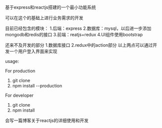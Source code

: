 基于express和reactjs搭建的一个最小功能系统

可以在这个的基础上进行业务需求的开发

目前已经包含的模块：
1.后端：express
2.数据库：mysql，以后进一步添加mongodb和redis的接口
3.前端：reatjs+redux
4.UI组件使用bootstrap

还来不及开发的部分
1.数据库接口
2.redux中的action部分
以上两点可以通过开发一个用户登入界面来实现

usage:

For production
1. git clone
2. npm install --production

For developer
1. git clone
2. npm install


会写一篇博客关于reactjs的详细使用和开发
